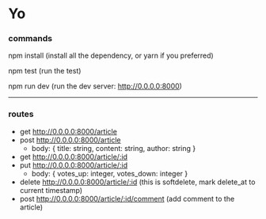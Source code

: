 # Yo

### commands
npm install (install all the dependency, or yarn if you preferred)

npm test (run the test)

npm run dev (run the dev server: http://0.0.0.0:8000)

---

### routes
+ get http://0.0.0.0:8000/article
+ post http://0.0.0.0:8000/article
  - body: { title: string, content: string, author: string }
+ get http://0.0.0.0:8000/article/:id
+ put http://0.0.0.0:8000/article/:id
  - body: { votes_up: integer, votes_down: integer }
+ delete http://0.0.0.0:8000/article/:id (this is softdelete, mark delete_at to current timestamp)
+ post http://0.0.0.0:8000/article/:id/comment (add comment to the article)
